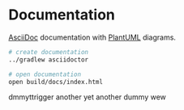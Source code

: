 # Documentation
[AsciiDoc](https://docs.asciidoctor.org/asciidoc/latest/) documentation with [PlantUML](https://plantuml.com/) diagrams.

```bash
# create documentation
../gradlew asciidoctor

# open documentation
open build/docs/index.html
```

dmmyttrigger another yet another dummy wew
